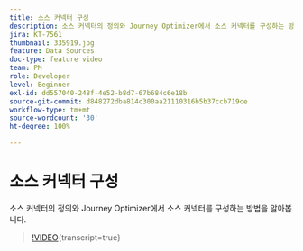 ```yaml
---
title: 소스 커넥터 구성
description: 소스 커넥터의 정의와 Journey Optimizer에서 소스 커넥터를 구성하는 방법을 알아봅니다.
jira: KT-7561
thumbnail: 335919.jpg
feature: Data Sources
doc-type: feature video
team: PM
role: Developer
level: Beginner
exl-id: dd557040-248f-4e52-b8d7-67b684c6e18b
source-git-commit: d848272dba814c300aa21110316b5b37ccb719ce
workflow-type: tm+mt
source-wordcount: '30'
ht-degree: 100%

---
```


# 소스 커넥터 구성

소스 커넥터의 정의와 Journey Optimizer에서 소스 커넥터를 구성하는 방법을 알아봅니다.

>[!VIDEO](https://video.tv.adobe.com/v/3422585?quality=12&learn=on&captions=kor){transcript=true}
